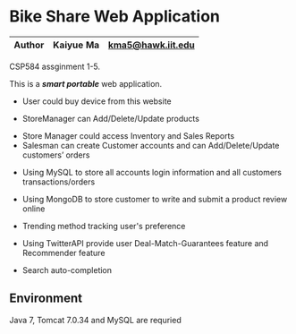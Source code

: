 # Bike Share Web Application
|Author|Kaiyue Ma| kma5@hawk.iit.edu|
|---|:---:|:---:

CSP584 assginment 1-5.

This is a ***smart portable*** web application. 

* User could buy device from this website
- StoreManager can Add/Delete/Update products
* Store Manager could access Inventory and Sales Reports
* Salesman can create Customer accounts and can Add/Delete/Update customers’ orders
- Using MySQL to store all accounts login information and all customers transactions/orders
* Using MongoDB to store customer to write and submit a product review online
- Trending method tracking user's preference
* Using TwitterAPI provide user Deal-Match-Guarantees feature and Recommender feature
- Search auto-completion 

## Environment
Java 7, Tomcat 7.0.34 and MySQL are requried